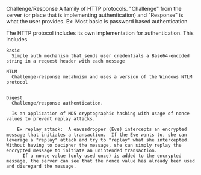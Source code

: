 Challenge/Response
  A family of HTTP protocols.  "Challenge" from the server (or place that is implementing authentication) and "Response" is what the user provides.
    Ex: Most basic is password based authentication

The HTTP protocol includes its own implementation for authentication.
  This includes
    
    Basic
      Simple auth mechanism that sends user credentials a Base64-encoded string in a request header with each message

    NTLM
      Challenge-response mecahnism and uses a version of the Windows NTLM protocol


    Digest
      Challenge/response authentication.

      Is an application of MD5 cryptographic hashing with usage of nonce values to prevent replay attacks.

        Ex replay attack:  A eavesdropper (Eve) intercepts an encrypted message that initiates a transaction.  If the Eve wants to, she can leverage a "replay" attack and try to "replay" what she intercepted.  Without having to decipher the message, she can simply replay the encrypted message to initiate an unintended transaction.
          If a nonce value (only used once) is added to the encrypted message, the server can see that the nonce value has already been used and disregard the message.